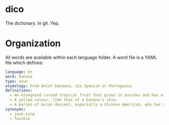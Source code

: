 # dico

The dictionary. In git. Yep.


# Organization

All words are available within each language folder.
A word file is a YAML file which defines:

```yaml
language: en
word: banana
type: noun
etymology: From Wolof banaana, via Spanish or Portuguese.
definitions:
  - An elongated curved tropical fruit that grows in bunches and has a creamy flesh and a smooth skin.
  - A yellow colour, like that of a banana's skin.
  - A person of Asian descent, especially a Chinese American, who has assimilated into Western culture or married a Caucasian (from the "yellow" outside and "white" inside). Compare coconut (“assimilated Hispanic or Black”) or Oreo (“Black person who is "black outside" and "white inside"”).
synonyms:
  - jook-sing
  - Twinkie
```
